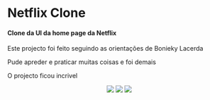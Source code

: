# Netflix Clone

<h4>Clone da UI da home page da Netflix</h2>
<p>Este projecto foi feito seguindo as orientações de Bonieky Lacerda</p>
<p>Pude apreder e praticar muitas coisas e foi demais</p>
<p>O projecto ficou incrivel</p>
<div align='center'>
  <img src='https://ik.imagekit.io/ynkdx78je4e/Netflix1_klLBB8YMr.PNG?ik-sdk-version=javascript-1.4.3&updatedAt=1649455564323'>
  <img src='https://ik.imagekit.io/ynkdx78je4e/phoneNetflix_oBePlqTWW.PNG?ik-sdk-version=javascript-1.4.3&updatedAt=1649455554446'>
  <img src='https://ik.imagekit.io/ynkdx78je4e/Netflix__02__acZ7SWsba.gif?ik-sdk-version=javascript-1.4.3&updatedAt=1649457756870'>
</div>
